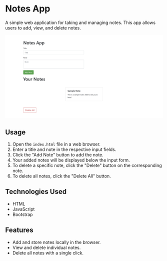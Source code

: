 # Notes App

A simple web application for taking and managing notes. This app allows users to add, view, and delete notes.

![Screenshot](./image.png)

## Usage

1. Open the `index.html` file in a web browser.
2. Enter a title and note in the respective input fields.
3. Click the "Add Note" button to add the note.
4. Your added notes will be displayed below the input form.
5. To delete a specific note, click the "Delete" button on the corresponding note.
6. To delete all notes, click the "Delete All" button.

## Technologies Used

- HTML
- JavaScript
- Bootstrap

## Features

- Add and store notes locally in the browser.
- View and delete individual notes.
- Delete all notes with a single click.
